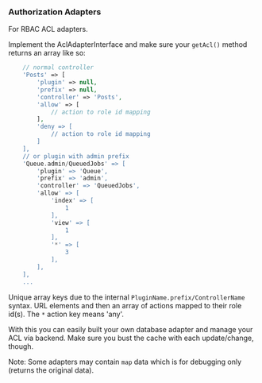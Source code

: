 ### Authorization Adapters
For RBAC ACL adapters.

Implement the AclAdapterInterface and make sure your `getAcl()` method returns an array like so:
```php
    // normal controller
    'Posts' => [
        'plugin' => null,
        'prefix' => null,
        'controller' => 'Posts',
        'allow' => [
            // action to role id mapping
        ],
        'deny => [
            // action to role id mapping
        ]
    ],
    // or plugin with admin prefix
    'Queue.admin/QueuedJobs' => [
        'plugin' => 'Queue',
        'prefix' => 'admin',
        'controller' => 'QueuedJobs',
        'allow' => [
            'index' => [
                1
            ],
            'view' => [
                1
            ],
            '*' => [
                3
            ],
        ],
    ],
    ...
```

Unique array keys due to the internal `PluginName.prefix/ControllerName` syntax.
URL elements and then an array of actions mapped to their role id(s).
The `*` action key means 'any'.

With this you can easily built your own database adapter and manage your ACL via backend.
Make sure you bust the cache with each update/change, though.

Note: Some adapters may contain `map` data which is for debugging only (returns the original data).
